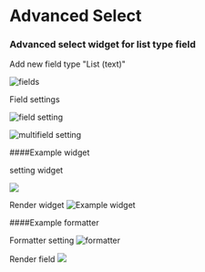 # Advanced Select
### Advanced select widget for list type field

Add new field type "List (text)"

![fields](http://dl4.joxi.net/drive/2018/05/02/0029/1996/1906636/36/e51bb3e6e4.jpg)

Field settings

![field setting](http://dl3.joxi.net/drive/2018/05/02/0029/1996/1906636/36/0f9183e7f6.jpg)

![multifield setting](http://dl4.joxi.net/drive/2018/05/02/0029/1996/1906636/36/32af16ed40.jpg)

####Example widget

setting widget

![](http://dl3.joxi.net/drive/2018/05/02/0029/1996/1906636/36/9c6c6bd72c.jpg)

Render widget
![Example widget](http://dl3.joxi.net/drive/2018/05/01/0029/1996/1906636/36/d577d552fa.jpg)

####Example formatter

Formatter setting
![formatter](http://dl3.joxi.net/drive/2018/05/02/0029/1996/1906636/36/eba8aff7db.jpg)

Render field
![](http://dl4.joxi.net/drive/2018/05/02/0029/1996/1906636/36/209169147b.jpg)
